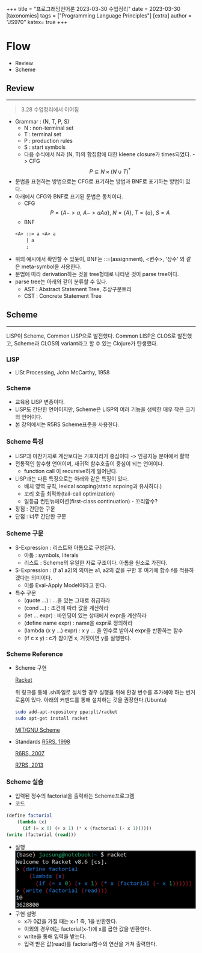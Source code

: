 +++
title = "프로그래밍언어론 2023-03-30 수업정리"
date = 2023-03-30
[taxonomies]
tags = ["Programming Language Principles"]
[extra]
author = "JS970"
katex= true
+++
# Flow
- Review
- Scheme

## Review
---
> 3.28 수업정리에서 이어짐
- Grammar : (N, T, P, S)
	- N : non-terminal set
	- T : terminal set
	- P : production rules
	- S : start symbols
	- 다음 수식에서 N과 (N, T)의 합집합에 대한 kleene closure가 times되었다. -> CFG$$P \subseteq N \times (N \cup T)^* $$
- 문법을 표현하는 방법으로는 CFG로 표기하는 방법과 BNF로 표기하는 방법이 있다.
- 아래에서 CFG와 BNF로 표기된 문법은 동치이다.
	- CFG$$P = \{A->a,\ A->aAa\},\ N = \{A\},\ T = \{a\},\ S = A$$
	- BNF
	```txt
	<A> ::= a <A> a
		| a
		;
	```
- 위의 예시에서 확인할 수 있둣이, BNF는 ::=(assignment), <변수>, '상수' 와 같은 meta-symbol을 사용한다.
- 문법에 따라 derivation하는 것을 tree형태로 나타낸 것이 parse tree이다.
- parse tree는 아래와 같이 분류할 수 있다.
	- AST : Abstract Statement Tree, 추상구문트리
	- CST : Concrete Statement Tree

## Scheme
---
LISP이 Scheme, Common LISP으로 발전했다. Common LISP은 CLOS로 발전했고, Scheme과 CLOS의 variant라고 할 수 있는 Clojure가 탄생했다.

### LISP
- LISt Processing, John McCarthy, 1958

### Scheme
- 교육용 LISP 변종이다.
- LISP도 간단한 언어이지만, Scheme은 LISP의 여러 기능을 생략한 매우 작은 크기의 언어이다.
- 본 강의에서는 R5RS Scheme표준을 사용한다.

### Scheme 특징
- LISP과 마찬가지로 계산보다는 기호처리가 중심이다 -> 인공지능 분야에서 활약
- 전통적인 함수형 언어이며, 재귀적 함수호출이 중심이 되는 언어이다.
	- function call 이 recursive하게 일어난다.
- LISP과는 다른 특징으로는 아래와 같은 특징이 있다.
	- 배치 영역 규칙, lexical scoping(static scpoing과 유사하다.)
	- 꼬리 호출 최적화(tail-call optimization)
	- 일등급 컨틴뉴에이션(first-class continuation) - 꼬리함수?
- 장점 : 간단한 구문
- 단점 : 너무 간단한 구문

### Scheme 구문
- S-Expression : 리스트와 아톰으로 구성된다.
	- 아톰 : symbols, literals
	- 리스트 : Scheme의 유일한 자료 구조이다. 아톰을 원소로 가진다.
- S-Expression : (f a1 a2)의 의미는 a1, a2의 값을 구한 후 여기에 함수 f를 적용하겠다는 의미이다.
	- 이를 Eval-Apply Model이라고 한다.
- 특수 구문
	- (quote ...) : ...을 있는 그대로 취급하라
	- (cond ...) : 조건에 따라 값을 계산하라
	- (let ... expr) : 바인딩이 있는 상태에서 expr을 계산하라
	- (define name expr) : name을 expr로 정의하라
	- (lambda (x y ...) expr) : x y ... 을 인수로 받아서 expr을 반환하는 함수
	- (if c x y) : c가 참이면 x, 거짓이면 y를 실행한다.

### Scheme Reference
- Scheme 구현

	[Racket](https://racket-lang.org/)
	
	위 링크를 통해 .sh파일로 설치할 경우 실행을 위해 환경 변수를 추가해야 하는 번거로움이 있다. 아래의 커멘드를 통해 설치하는 것을 권장한다.(Ubuntu)
	```bash
	sudo add-apt-repository ppa:plt/racket	
	sudo apt-get install racket
	```
	
	[MIT/GNU Scheme](https://swiss.csail.mit.edu/projects/scheme/)
- Standards
	[R5RS, 1998](http://swiss.csail.mit.edu/ftpdir/scheme-reports/r5rs.ps)
	
	[R6RS, 2007](http://www.r6rs.org/final/r6rs.pdf)
	
	[R7RS, 2013](https://small.r7rs.org/attachment/r7rs.pdf)

### Scheme 실습
- 입력된 정수의 factorial을 출력하는 Scheme프로그램
- 코드
```Scheme
(define factorial
	(lambda (x)
	  (if (= x 0) (+ x 1) (* x (factorial (- x 1))))))
(write (factorial (read)))
```
- 실행
![racket_factorial](/image/PL/racket_factorial.png)
- 구현 설명
	- x가 0값을 가질 때는 x+1 즉, 1을 반환한다.
	- 이외의 경우에는 factorial(x-1)에 x를 곱한 값을 반환한다.
	- write을 통해 입력을 받는다.
	- 입력 받은 값(read)를 factorial함수의 연산을 거쳐 출력한다.
